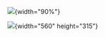 ![](https://youtu.be/zNzZ1PfUDNk){width="90%"}

![](https://youtu.be/zNzZ1PfUDNk){width="560" height="315"}
